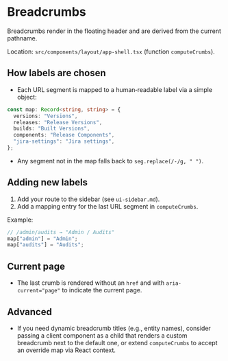 # Breadcrumbs

Breadcrumbs render in the floating header and are derived from the current pathname.

Location: `src/components/layout/app-shell.tsx` (function `computeCrumbs`).

## How labels are chosen

- Each URL segment is mapped to a human‑readable label via a simple object:

```ts
const map: Record<string, string> = {
  versions: "Versions",
  releases: "Release Versions",
  builds: "Built Versions",
  components: "Release Components",
  "jira-settings": "Jira settings",
};
```

- Any segment not in the map falls back to `seg.replace(/-/g, " ")`.

## Adding new labels

1) Add your route to the sidebar (see `ui-sidebar.md`).
2) Add a mapping entry for the last URL segment in `computeCrumbs`.

Example:

```ts
// /admin/audits → "Admin / Audits"
map["admin"] = "Admin";
map["audits"] = "Audits";
```

## Current page

- The last crumb is rendered without an `href` and with `aria-current="page"` to indicate the current page.
## Advanced

- If you need dynamic breadcrumb titles (e.g., entity names), consider passing a client component as a child that renders a custom breadcrumb next to the default one, or extend `computeCrumbs` to accept an override map via React context.

